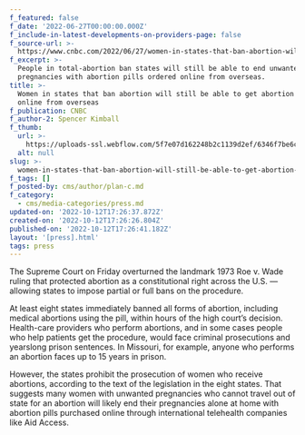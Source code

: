 ```yaml
---
f_featured: false
f_date: '2022-06-27T00:00:00.000Z'
f_include-in-latest-developments-on-providers-page: false
f_source-url: >-
  https://www.cnbc.com/2022/06/27/women-in-states-that-ban-abortion-will-still-be-able-to-get-abortion-pills-online-from-overseas.html
f_excerpt: >-
  People in total-abortion ban states will still be able to end unwanted
  pregnancies with abortion pills ordered online from overseas.
title: >-
  Women in states that ban abortion will still be able to get abortion pills
  online from overseas
f_publication: CNBC
f_author-2: Spencer Kimball
f_thumb:
  url: >-
    https://uploads-ssl.webflow.com/5f7e07d162248b2c1139d2ef/6346f7be6c4bdf49b9acbe34_cnbc1.webp
  alt: null
slug: >-
  women-in-states-that-ban-abortion-will-still-be-able-to-get-abortion-pills-online-from-overseas
f_tags: []
f_posted-by: cms/author/plan-c.md
f_category:
  - cms/media-categories/press.md
updated-on: '2022-10-12T17:26:37.872Z'
created-on: '2022-10-12T17:26:26.804Z'
published-on: '2022-10-12T17:26:41.182Z'
layout: '[press].html'
tags: press
---
```


The Supreme Court on Friday overturned the landmark 1973 Roe v. Wade ruling that protected abortion as a constitutional right across the U.S. — allowing states to impose partial or full bans on the procedure.

At least eight states immediately banned all forms of abortion, including medical abortions using the pill, within hours of the high court’s decision. Health-care providers who perform abortions, and in some cases people who help patients get the procedure, would face criminal prosecutions and yearslong prison sentences. In Missouri, for example, anyone who performs an abortion faces up to 15 years in prison.

However, the states prohibit the prosecution of women who receive abortions, according to the text of the legislation in the eight states. That suggests many women with unwanted pregnancies who cannot travel out of state for an abortion will likely end their pregnancies alone at home with abortion pills purchased online through international telehealth companies like Aid Access.
